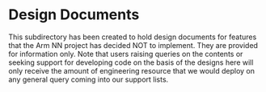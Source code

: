 # Design Documents

This subdirectory has been created to hold design documents for features that the Arm NN project has decided NOT to implement. They are provided for information only. Note that users raising queries on the contents or seeking support for developing code on the basis of the designs here will only receive the amount of engineering resource that we would deploy on any general query coming into our support lists.